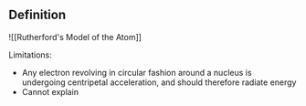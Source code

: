 ## Definition
![[Rutherford's Model of the Atom]]





Limitations: 
- Any electron revolving in circular fashion around a nucleus is undergoing centripetal acceleration, and should therefore radiate energy 
- Cannot explain 









